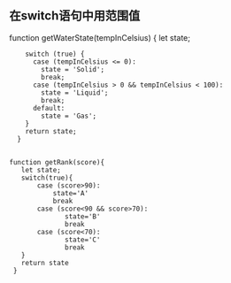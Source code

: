 ## 在switch语句中用范围值 
 
 function getWaterState(tempInCelsius) {
        let state;

        switch (true) {
          case (tempInCelsius <= 0): 
            state = 'Solid';
            break;
          case (tempInCelsius > 0 && tempInCelsius < 100): 
            state = 'Liquid';
            break;
          default: 
            state = 'Gas';
        }
        return state;
      }


    function getRank(score){
       let state;
       switch(true){
           case (score>90):
               state='A'
               break
           case (score<90 && score>70):
                  state='B'
                  break
           case (score<70):
                  state='C'
                  break
       }
       return state
     }
